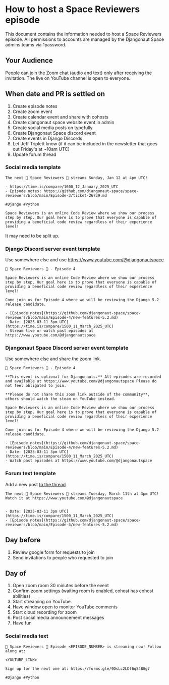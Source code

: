 # How to host a Space Reviewers episode

This document contains the information needed to host a Space Reviewers
episode. All permissions to accounts are managed by the Djangonaut Space
admins teams via 1password.

## Your Audience

People can join the Zoom chat (audio and text) only after receiving the invitation. 
The live on YouTube channel is open to everyone.

## When date and PR is settled on

1. Create episode notes
2. Create zoom event
3. Create calendar event and share with cohosts
4. Create djangonaut space website event in admin
5. Create social media posts on typefully
6. Create Djangonaut Space discord event
7. Create events in Django Discords
8. Let Jeff Triplett know (if it can be included in the newsletter that goes out Friday's at ~10am UTC)
9. Update forum thread

### Social media template
```
The next 🚀 Space Reviewers 👾 streams Sunday, Jan 12 at 4pm UTC!

- https://time.is/compare/1600_12_January_2025_UTC
- Episode notes: https://github.com/djangonaut-space/space-reviewers/blob/main/Episode-3/ticket-26739.md

#Django #Python

Space Reviewers is an online Code Review where we show our process step by step. Our goal here is to prove that everyone is capable of providing a beneficial code review regardless of their experience level!
```
It may need to be split up.

### Django Discord server event template

Use somewhere else and use https://www.youtube.com/@djangonautspace

```
🚀 Space Reviewers 👾 - Episode 4

Space Reviewers is an online Code Review where we show our process step by step. Our goal here is to prove that everyone is capable of providing a beneficial code review regardless of their experience level!

Come join us for Episode 4 where we will be reviewing the Django 5.2 release candidate.

- [Episode notes](https://github.com/djangonaut-space/space-reviewers/blob/main/Episode-4/new-features-5.2.md)
- Date: [2025-03-11 3pm UTC](https://time.is/compare/1500_11_March_2025_UTC)
- Stream live or watch past episodes at https://www.youtube.com/@djangonautspace
```

### Djangonaut Space Discord server event template

Use somewhere else and share the zoom link.

```
🚀 Space Reviewers 👾 - Episode 4

**This event is optional for Djangonauts.** All episodes are recorded and available at https://www.youtube.com/@djangonautspace Please do not feel obligated to join.

**Please do not share this zoom link outside of the community**, others should watch the steam on YouTube instead.

Space Reviewers is an online Code Review where we show our process step by step. Our goal here is to prove that everyone is capable of providing a beneficial code review regardless of their experience level!

Come join us for Episode 4 where we will be reviewing the Django 5.2 release candidate.

- [Episode notes](https://github.com/djangonaut-space/space-reviewers/blob/main/Episode-4/new-features-5.2.md)
- Date: [2025-03-11 3pm UTC](https://time.is/compare/1500_11_March_2025_UTC)
- Watch past episodes at https://www.youtube.com/@djangonautspace
```

### Forum text template

Add a new post [to the thread](https://forum.djangoproject.com/t/space-reviewers-online-code-reviews/37853)

```
The next 🚀 Space Reviewers 👾 streams Tuesday, March 11th at 3pm UTC! Watch it at https://www.youtube.com/@djangonautspace


- Date: [2025-03-11 3pm UTC](https://time.is/compare/1500_11_March_2025_UTC)
- [Episode notes](https://github.com/djangonaut-space/space-reviewers/blob/main/Episode-4/new-features-5.2.md)
```

## Day before

1. Review google form for requests to join
2. Send invitations to people who requested to join


## Day of

1. Open zoom room 30 minutes before the event
2. Confirm zoom settings (waiting room is enabled, cohost has cohost abilities)
3. Start streaming on YouTube
4. Have window open to monitor YouTube comments
5. Start cloud recording for zoom
6. Post social media announcement messages
7. Have fun

### Social media text

```
🚀 Space Reviewers 👾 Episode <EPISODE_NUMBER> is streaming now! Follow along at: 

<YOUTUBE_LINK>

Sign up for the next one at: https://forms.gle/9DsLc2LDf6qS4BGg7

#Django #Python
```
